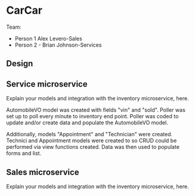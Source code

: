 # CarCar

Team:

* Person 1 Alex Levero-Sales
* Person 2 - Brian Johnson-Services

## Design

## Service microservice

Explain your models and integration with the inventory
microservice, here.

AutomobileVO model was created with fields "vin" and "sold".  Poller was set up to poll every minute to inventory end point.  Poller was coded to update and/or create data and populate the AutomobileVO model.

Additionally, models "Appointment" and "Technician" were created.  Technici and Appointment models were created to so CRUD could be performed via view functions created.  Data was then used to populate forms and list.


## Sales microservice

Explain your models and integration with the inventory
microservice, here.
